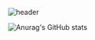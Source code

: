 ![header](https://capsule-render.vercel.app/api?type=waving&color=668EFD&text=gisung's%20GitHub&fontColor=4E4E4E)

![Anurag's GitHub stats](https://github-readme-stats.vercel.app/api?username=gisungPark&hide=prs)



